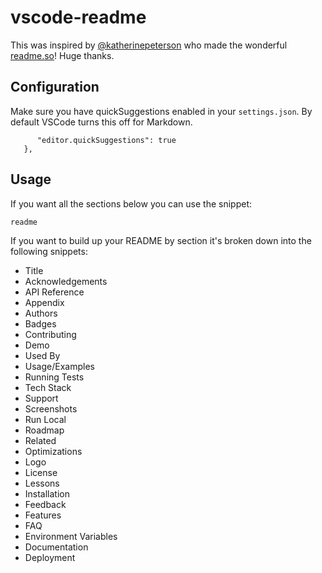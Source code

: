 # vscode-readme

This was inspired by [@katherinepeterson](https://www.github.com/katherinepeterson) who made the wonderful [readme.so](https://readme.so/)! Huge thanks.



## Configuration

Make sure you have quickSuggestions enabled in your `settings.json`. By default VSCode turns this off for Markdown.


```   "[markdown]": {
      "editor.quickSuggestions": true
   },
```

## Usage

If you want all the sections below you can use the snippet:
```
readme
```

If you want to build up your README by section it's broken down into the following snippets:

* Title
* Acknowledgements
* API Reference
* Appendix
* Authors
* Badges
* Contributing
* Demo
* Used By
* Usage/Examples
* Running Tests
* Tech Stack
* Support
* Screenshots
* Run Local
* Roadmap
* Related
* Optimizations
* Logo
* License
* Lessons
* Installation
* Feedback
* Features
* FAQ
* Environment Variables
* Documentation
* Deployment